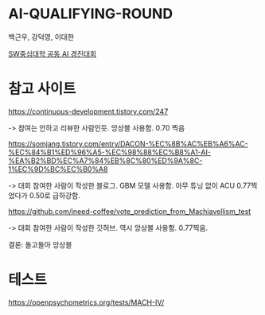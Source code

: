 # AI-QUALIFYING-ROUND


백근우, 강덕영, 이대한

[SW중심대학 공동 AI 경진대회](https://dacon.io/competitions/official/235902/overview/description)
# 참고 사이트
https://continuous-development.tistory.com/247

-> 참여는 안하고 리뷰한 사람인듯. 앙상블 사용함. 0.70 찍음

https://somjang.tistory.com/entry/DACON-%EC%8B%AC%EB%A6%AC-%EC%84%B1%ED%96%A5-%EC%98%88%EC%B8%A1-AI-%EA%B2%BD%EC%A7%84%EB%8C%80%ED%9A%8C-1%EC%9D%BC%EC%B0%A8

-> 대회 참여한 사람이 작성한 블로그. GBM 모델 사용함. 아무 튜닝 없이 ACU 0.77찍었다가 0.50로 급하강함.

https://github.com/ineed-coffee/vote_prediction_from_Machiavellism_test

-> 대회 참여한 사람이 작성한 깃허브. 역시 앙상블 사용함. 0.77찍음.



결론: 돌고돌아 앙상블 


# 테스트

https://openpsychometrics.org/tests/MACH-IV/
